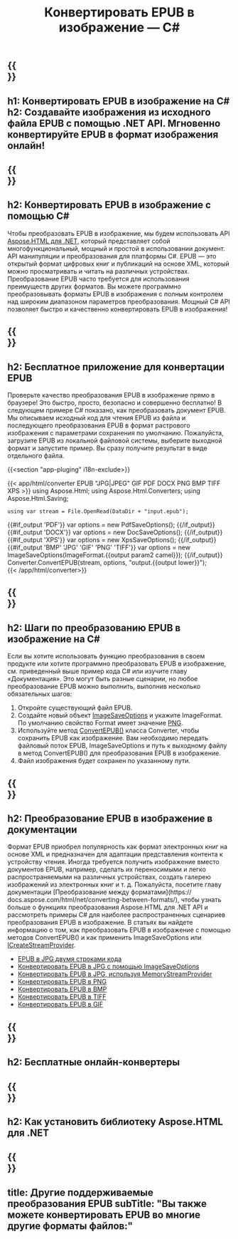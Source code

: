 ﻿---
translation: true
template: /templates/_template-conversion-child.md
title: Конвертировать EPUB в изображение — C#
description: Пример кода C# для преобразования EPUB в изображение. Попробуйте онлайн-конвертер EPUB в изображения бесплатно!
url: /net/conversion/epub-to-image/
family: html
platformtag: net
feature: conversion
informat: EPUB
outformat: "Image"
otherformats: PDF DOCX XPS JPEG BMP GIF PNG TIFF
---

{{<section banner>}}
---
h1: Конвертировать EPUB в изображение на C#
h2: Создавайте изображения из исходного файла EPUB с помощью .NET API. Мгновенно конвертируйте EPUB в формат изображения онлайн!
---

{{<section overview>}}
---
h2: Конвертировать EPUB в изображение с помощью C#
---

Чтобы преобразовать EPUB в изображение, мы будем использовать API [Aspose.HTML для .NET](https://products.aspose.com/html/net/), который представляет собой многофункциональный, мощный и простой в использовании документ. API манипуляции и преобразования для платформы C#. EPUB — это открытый формат цифровых книг и публикаций на основе XML, который можно просматривать и читать на различных устройствах. Преобразование EPUB часто требуется для использования преимуществ других форматов. Вы можете программно преобразовывать форматы EPUB в изображения с полным контролем над широким диапазоном параметров преобразования. Мощный C# API позволяет быстро и качественно конвертировать EPUB в изображения!

{{<section demos>}}
---
h2: Бесплатное приложение для конвертации EPUB
---

Проверьте качество преобразования EPUB в изображение прямо в браузере! Это быстро, просто, безопасно и совершенно бесплатно! В следующем примере C# показано, как преобразовать документ EPUB. Мы описываем исходный код для чтения EPUB из файла и последующего преобразования EPUB в формат растрового изображения с параметрами сохранения по умолчанию. Пожалуйста, загрузите EPUB из локальной файловой системы, выберите выходной формат и запустите пример. Вы сразу получите результат в виде отдельного файла.

{{<section "app-pluging" i18n-exclude>}}

{{< app/html/converter EPUB "JPG|JPEG" GIF PDF DOCX PNG BMP TIFF XPS >}}
using Aspose.Html;
using Aspose.Html.Converters;
using Aspose.Html.Saving;

    using var stream = File.OpenRead(DataDir + "input.epub");
{{#if_output 'PDF'}}
    var options = new PdfSaveOptions();
{{/if_output}}
{{#if_output 'DOCX'}}
    var options = new DocSaveOptions();
{{/if_output}}
{{#if_output 'XPS'}}
    var options = new XpsSaveOptions();
{{/if_output}}
{{#if_output 'BMP' 'JPG' 'GIF' 'PNG' 'TIFF'}}
    var options = new ImageSaveOptions(ImageFormat.{{output param2 camel}});
{{/if_output}}
    Converter.ConvertEPUB(stream, options, "output.{{output lower}}");   
{{< /app/html/converter>}}


{{<section steps>}}
---
h2: Шаги по преобразованию EPUB в изображение на C#
---

Если вы хотите использовать функцию преобразования в своем продукте или хотите программно преобразовать EPUB в изображение, см. приведенный выше пример кода C# или изучите главу «Документация». Это могут быть разные сценарии, но любое преобразование EPUB можно выполнить, выполнив несколько обязательных шагов:

1. Откройте существующий файл EPUB.
1. Создайте новый объект [ImageSaveOptions](https://apireference.aspose.com/html/net/aspose.html.saving/imagesaveoptions) и укажите ImageFormat. По умолчанию свойство Format имеет значение [PNG](https://apireference.aspose.com/html/net/aspose.html.rendering.image/imageformat).
1. Используйте метод [ConvertEPUB()](https://apireference.aspose.com/html/net/aspose.html.converters.converter/convertepub/methods/27) класса Converter, чтобы сохранить EPUB как изображение. Вам необходимо передать файловый поток EPUB, ImageSaveOptions и путь к выходному файлу в метод ConvertEPUB() для преобразования EPUB в изображение.
1. Файл изображения будет сохранен по указанному пути.




{{<section documentation>}}
---
h2: Преобразование EPUB в изображение в документации
---

Формат EPUB приобрел популярность как формат электронных книг на основе XML и предназначен для адаптации представления контента к устройству чтения. Иногда требуется получить изображение вместо документов EPUB, например, сделать их переносимыми и легко распространяемыми на различных устройствах, создать галерею изображений из электронных книг и т. д. Пожалуйста, посетите главу документации [Преобразование между форматами](https:// docs.aspose.com/html/net/converting-between-formats/), чтобы узнать больше о функциях преобразования Aspose.HTML для .NET API и рассмотреть примеры C# для наиболее распространенных сценариев преобразования EPUB в изображение. В статьях вы найдете информацию о том, как преобразовать EPUB в изображение с помощью методов ConvertEPUB() и как применить ImageSaveOptions или [ICreateStreamProvider](https://apireference.aspose.com/html/net/aspose.html.io/icreatestreamprovider).

  - <a href="https://docs.aspose.com/html/net/converting-between-formats/epub-to-jpg/#epub-to-jpg-by-two-lines-of-code" target="_blank">EPUB в JPG двумя строками кода</a>
  - <a href="https://docs.aspose.com/html/net/converting-between-formats/epub-to-jpg/#convert-epub-to-jpg-using-imagesaveoptions" target="_blank" >Конвертировать EPUB в JPG с помощью ImageSaveOptions</a>
  - <a href="https://docs.aspose.com/html/net/converting-between-formats/epub-to-jpg/#output-stream-providers" target="_blank">Конвертировать EPUB в JPG, используя MemoryStreamProvider</a>
  - <a href="https://docs.aspose.com/html/net/converting-between-formats/epub-to-png/" target="_blank">Конвертировать EPUB в PNG</a>
  - <a href="https://docs.aspose.com/html/net/converting-between-formats/epub-to-bmp/" target="_blank">Конвертировать EPUB в BMP</a>
  - <a href="https://docs.aspose.com/html/net/converting-between-formats/epub-to-tiff/" target="_blank">Конвертировать EPUB в TIFF</a>
  - <a href="https://docs.aspose.com/html/net/converting-between-formats/epub-to-gif/" target="_blank">Конвертировать EPUB в GIF</a>


{{<section online-converters>}}
---
h2: Бесплатные онлайн-конвертеры
---

{{<section get-started>}}
---
h2: Как установить библиотеку Aspose.HTML для .NET
---

{{<section other-conversions>}}
---
title: Другие поддерживаемые преобразования EPUB
subTitle: "Вы также можете конвертировать EPUB во многие другие форматы файлов:"
---